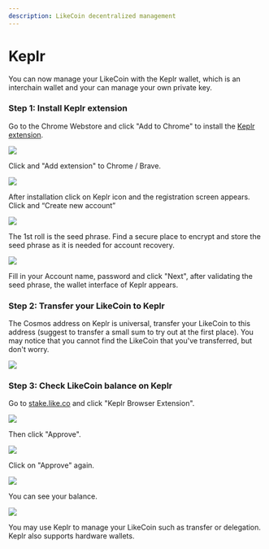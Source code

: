 ```yaml
---
description: LikeCoin decentralized management
---
```


# Keplr

You can now manage your LikeCoin with the Keplr wallet, which is an interchain wallet and your can manage your own private key.

### **Step 1: Install Keplr extension**

Go to the Chrome Webstore and click "Add to Chrome" to install the [Keplr extension](https://chrome.google.com/webstore/detail/keplr/dmkamcknogkgcdfhhbddcghachkejeap).

![](../../.gitbook/assets/keplr01.png)

Click and "Add extension" to Chrome / Brave.

![](../../.gitbook/assets/keplr02.png)

After installation click on Keplr icon and the registration screen appears. Click and “Create new account”

![](../../.gitbook/assets/keplr03.png)

The 1st roll is the seed phrase. Find a secure place to encrypt and store the seed phrase as it is needed for account recovery.

![](../../.gitbook/assets/keplr04.png)

Fill in your Account name, password and click "Next", after validating the seed phrase, the wallet interface of Keplr appears.

### **Step 2: Transfer your LikeCoin to Keplr**

The Cosmos address on Keplr is universal, transfer your LikeCoin to this address \(suggest to transfer a small sum to try out at the first place\). You may notice that you cannot find the LikeCoin that you've transferred, but don't worry.

![](../../.gitbook/assets/keplr05.png)

### **Step 3: Check LikeCoin balance on Keplr**

Go to [stake.like.co](http://stake.like.co) and click "Keplr Browser Extension".

![](../../.gitbook/assets/keplr06.png)

Then click "Approve".

![](../../.gitbook/assets/keplr07.png)

Click on "Approve" again.

![](../../.gitbook/assets/keplr08.png)

You can see your balance.

![](../../.gitbook/assets/keplr09.png)

You may use Keplr to manage your LikeCoin such as transfer or delegation. Keplr also supports hardware wallets.

